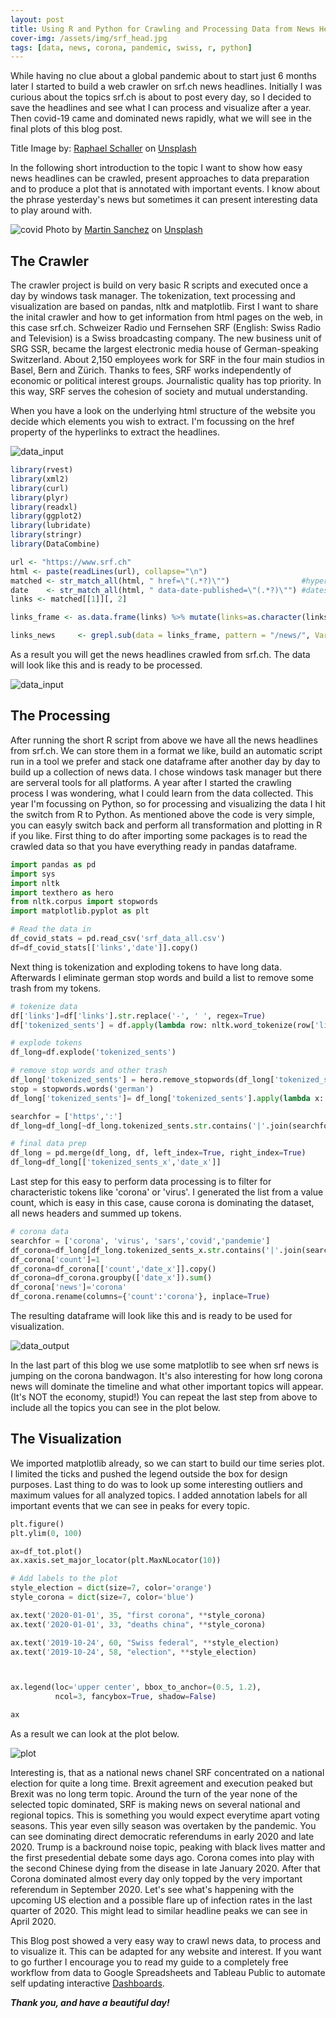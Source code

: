 ```yaml
---
layout: post
title: Using R and Python for Crawling and Processing Data from News Headlines.  
cover-img: /assets/img/srf_head.jpg
tags: [data, news, corona, pandemic, swiss, r, python]
---
```


While having no clue about a global pandemic about to start just 6 months later I started to build a web crawler on srf.ch news headlines. Initially I was curious about the topics srf.ch is about to post every day, so I decided to save the headlines and see what I can process and visualize after a year. Then covid-19 came and dominated news rapidly, what we will see in the final plots of this blog post.

Title Image by: <span><a href="https://unsplash.com/@raphaelphotoch?utm_source=unsplash&amp;utm_medium=referral&amp;utm_content=creditCopyText">Raphael Schaller</a> on <a href="https://unsplash.com/s/photos/words?utm_source=unsplash&amp;utm_medium=referral&amp;utm_content=creditCopyText">Unsplash</a></span>

In the following short introduction to the topic I want to show how easy news headlines can be crawled, present approaches to data preparation and to produce a plot that is annotated with important events. I know about the phrase yesterday's news but sometimes it can present interesting data to play around with.

![covid](/assets/img/srf.jpg)
<span>Photo by <a href="https://unsplash.com/@martinsanchez?utm_source=unsplash&amp;utm_medium=referral&amp;utm_content=creditCopyText">Martin Sanchez</a> on <a href="https://unsplash.com/s/photos/news-corona?utm_source=unsplash&amp;utm_medium=referral&amp;utm_content=creditCopyText">Unsplash</a></span> 

## The Crawler

The crawler project is build on very basic R scripts and executed once a day by windows task manager. The tokenization, text processing and visualization are based on pandas, nltk and matplotlib.
First I want to share the inital crawler and how to get information from html pages on the web, in this case srf.ch. Schweizer Radio und Fernsehen SRF (English: Swiss Radio and Television) is a Swiss broadcasting company. The new business unit of SRG SSR, became the largest electronic media house of German-speaking Switzerland. About 2,150 employees work for SRF in the four main studios in Basel, Bern and Zürich. Thanks to fees, SRF works independently of economic or political interest groups. Journalistic quality has top priority. In this way, SRF serves the cohesion of society and mutual understanding.

When you have a look on the underlying html structure of the website you decide which elements you wish to extract. I'm focussing on the href property of the hyperlinks to extract the headlines. 

![data_input](/assets/img/crawling_srf/website_input.jpg)

```R
library(rvest)
library(xml2)
library(curl)
library(plyr)
library(readxl)
library(ggplot2)
library(lubridate)
library(stringr)
library(DataCombine)

url <- "https://www.srf.ch"
html <- paste(readLines(url), collapse="\n")
matched <- str_match_all(html, " href=\"(.*?)\"")                #hyperlinks
date    <- str_match_all(html, " data-date-published=\"(.*?)\"") #dates
links <- matched[[1]][, 2]

links_frame <- as.data.frame(links) %>% mutate(links=as.character(links)) %>% mutate(date=Sys.Date())

links_news     <- grepl.sub(data = links_frame, pattern = "/news/", Var = "links")
```
As a result you will get the news headlines crawled from srf.ch. The data will look like this and is ready to be processed.

![data_input](/assets/img/crawling_srf/data_input.jpg)

## The Processing

After running the short R script from above we have all the news headlines from srf.ch. We can store them in a format we like, build an automatic script run in a tool we prefer and stack one dataframe after another day by day to build up a collection of news data. I chose windows task manager but there are serveral tools for all platforms.
A year after I started the crawling process I was wondering, what I could learn from the data collected. This year I'm focussing on Python, so for processing and visualizing the data I hit the switch from R to Python. As mentioned above the code is very simple, you can easyly switch back and perform all transformation and plotting in R if you like. First thing to do after importing some packages is to read the crawled data so that you have everything ready in pandas dataframe.

```python
import pandas as pd
import sys
import nltk
import texthero as hero
from nltk.corpus import stopwords
import matplotlib.pyplot as plt

# Read the data in
df_covid_stats = pd.read_csv('srf_data_all.csv')
df=df_covid_stats[['links','date']].copy()

```
Next thing is tokenization and exploding tokens to have long data. Afterwards I eliminate german stop words and build a list to remove some trash from my tokens.

```python
# tokenize data
df['links']=df['links'].str.replace('-', ' ', regex=True)
df['tokenized_sents'] = df.apply(lambda row: nltk.word_tokenize(row['links'], language='german'), axis=1)

# explode tokens
df_long=df.explode('tokenized_sents')

# remove stop words and other trash
df_long['tokenized_sents'] = hero.remove_stopwords(df_long['tokenized_sents'])
stop = stopwords.words('german')
df_long['tokenized_sents']= df_long['tokenized_sents'].apply(lambda x: ' '.join([word for word in x.split() if word not in (stop)]))

searchfor = ['https',':']
df_long=df_long[~df_long.tokenized_sents.str.contains('|'.join(searchfor), regex= True, na=False)]

# final data prep
df_long = pd.merge(df_long, df, left_index=True, right_index=True)
df_long=df_long[['tokenized_sents_x','date_x']]
```
Last step for this easy to perform data processing is to filter for characteristic tokens like 'corona' or 'virus'. I generated the list from a value count, which is easy in this case, cause corona is dominating the dataset, all news headers and summed up tokens. 

```python
# corona data
searchfor = ['corona', 'virus', 'sars','covid','pandemie']
df_corona=df_long[df_long.tokenized_sents_x.str.contains('|'.join(searchfor), regex= True, na=False)]
df_corona['count']=1
df_corona=df_corona[['count','date_x']].copy()
df_corona=df_corona.groupby(['date_x']).sum()
df_corona['news']='corona'
df_corona.rename(columns={'count':'corona'}, inplace=True)

```
The resulting dataframe will look like this and is ready to be used for visualization.

![data_output](/assets/img/crawling_srf/data_output.jpg)

In the last part of this blog we use some matplotlib to see when srf news is jumping on the corona bandwagon. It's also interesting for how long corona news will dominate the timeline and what other important topics will appear. (It's NOT the economy, stupid!) You can repeat the last step from above to include all the topics you can see in the plot below. 

## The Visualization

We imported matplotlib already, so we can start to build our time series plot. I limited the ticks and pushed the legend outside the box for design purposes. Last thing to do was to look up some interesting outliers and maximum values for all analyzed topics. I added annotation labels for all important events that we can see in peaks for every topic.

```python
plt.figure()
plt.ylim(0, 100)

ax=df_tot.plot()
ax.xaxis.set_major_locator(plt.MaxNLocator(10))

# Add labels to the plot
style_election = dict(size=7, color='orange')
style_corona = dict(size=7, color='blue')

ax.text('2020-01-01', 35, "first corona", **style_corona)
ax.text('2020-01-01', 33, "deaths china", **style_corona)

ax.text('2019-10-24', 60, "Swiss federal", **style_election)
ax.text('2019-10-24', 58, "election", **style_election)



ax.legend(loc='upper center', bbox_to_anchor=(0.5, 1.2),
          ncol=3, fancybox=True, shadow=False)

ax
```
As a result we can look at the plot below.

![plot](/assets/img/srf_news.jpg)

Interesting is, that as a national news chanel SRF concentrated on a national election for quite a long time. Brexit agreement and execution peaked but Brexit was no long term topic. Around the turn of the year none of the selected topic dominated, SRF is making news on several national and regional topics. This is something you would expect everytime apart voting seasons. This year even silly season was overtaken by the pandemic. You can see dominating direct democratic referendums in early 2020 and late 2020. Trump is a backround noise topic, peaking with black lives matter and the first presedential debate some days ago. Corona comes into play with the second Chinese dying from the disease in late January 2020. After that Corona dominated almost every day only topped by the very important referendum in September 2020. Let's see what's happening with the upcoming US election and a possible flare up of infection rates in the last quarter of 2020. This might lead to similar headline peaks we can see in April 2020.

This Blog post showed a very easy way to crawl news data, to process and to visualize it. This can be adapted for any website and interest. If you want to go further I encourage you to read my guide to a completely free workflow from data to Google Spreadsheets and Tableau Public to automate self updating interactive  [Dashboards](https://thombauer.github.io/2020-07-07-combine-tableau-google-spreadsheets-and-python/).

***Thank you, and have a beautiful day!***

